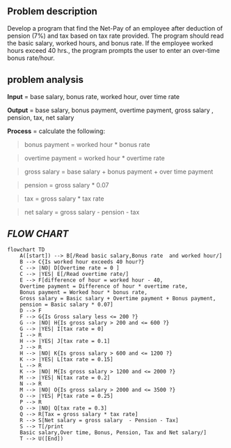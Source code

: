 ## **Problem description**

Develop a program that find the Net-Pay of an employee after deduction of pension (7%) and tax based on tax rate provided.
The program should read the basic salary, worked hours, and bonus rate. If the employee worked hours exceed 40 hrs., the program
prompts the user to enter an over-time bonus rate/hour.

## **problem analysis**

**Input** = base salary, bonus rate, worked hour, over time rate 

**Output** = base salary, bonus payment, overtime payment, gross salary , pension, tax, net salary

**Process** = calculate the following:

> bonus payment = worked hour * bonus rate

> overtime payment = worked hour * overtime rate

> gross salary = base salary + bonus payment + over time payment

> pension = gross salary * 0.07

> tax = gross salary * tax rate

> net salary = gross salary - pension - tax
            

## ***FLOW CHART***

```mermaid
flowchart TD
    A([start]) --> B[/Read basic salary,Bonus rate  and worked hour/]
    B --> C{Is worked hour exceeds 40 hour?}
    C --> |NO| D[Overtime rate = 0 ]
    C --> |YES| E[/Read overtime rate/]
    E --> F[difference of hour = worked hour - 40,
    Overtime payment = Difference of hour * overtime rate,
    Bonus payment = Worked hour * bonus rate,
    Gross salary = Basic salary + Overtime payment + Bonus payment,
    pension = Basic salary * 0.07]
    D --> F
    F --> G{Is Gross salary less <= 200 ?}
    G --> |NO| H{Is gross salary > 200 and <= 600 ?}
    G --> |YES| I[tax rate = 0]
    I --> R
    H --> |YES| J[tax rate = 0.1]
    J --> R
    H --> |NO| K{Is gross salary > 600 and <= 1200 ?}
    K --> |YES| L[tax rate = 0.15]
    L --> R
    K --> |NO| M{Is gross salary > 1200 and <= 2000 ?}
    M --> |YES| N[tax rate = 0.2]
    N --> R
    M --> |NO| O{Is gross salary > 2000 and <= 3500 ?}
    O --> |YES| P[tax rate = 0.25]
    P --> R
    O --> |NO| Q[tax rate = 0.3]
    Q --> R[Tax = gross salary * tax rate]
    R --> S[Net salary = gross salary  - Pension - Tax]
    S --> T[/print
    Basic salary,Over time, Bonus, Pension, Tax and Net salary/]
    T --> U([End])



```


